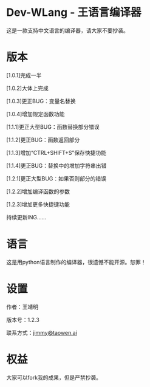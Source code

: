 # Dev-WLang - 王语言编译器
这是一款支持中文语言的编译器，请大家不要抄袭。

# 版本
[1.0.1]完成一半

[1.0.2]大体上完成

[1.0.3]更正BUG：变量名替换

[1.0.4]增加规定函数功能

[1.1.1]更正大型BUG：函数替换部分错误

[1.1.2]更正BUG：函数返回部分

[1.1.3]增加“CTRL+SHIFT+S”保存快捷功能

[1.1.4]更正BUG：替换中的增加字符串出错

[1.2.1]更正大型BUG：如果否则部分的错误

[1.2.2]增加编译函数的参数

[1.2.3]增加更多快捷键功能

持续更新ING……

# 语言
这是用python语言制作的编译器，很遗憾不能开源。恕罪！

# 设置
作者：王靖明

版本号：1.2.3

联系方式：jimmy@taowen.ai

# 权益
大家可以fork我的成果，但是严禁抄袭。
